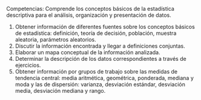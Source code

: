 Competencias: Comprende los conceptos básicos de la estadística descriptiva para el análisis, organización y presentación de datos.

1. Obtener información de diferentes fuentes sobre los conceptos básicos de estadística: definición, teoría de decisión, población,
muestra aleatoria, parámetros aleatorios.
2. Discutir la información encontrada y llegar a definiciones conjuntas.
3. Elaborar un mapa conceptual de la información analizada.
4. Determinar la descripción de los datos correspondientes a través de ejercicios.
5. Obtener información por grupos de trabajo sobre las medidas de tendencia central: media aritmética, geométrica, ponderada, mediana y
moda y las de dispersión: varianza, desviación estándar, desviación media, desviación mediana y rango.
